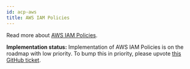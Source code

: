 ```yaml
---
id: acp-aws
title: AWS IAM Policies
---
```


Read more about
[AWS IAM Policies](https://docs.aws.amazon.com/IAM/latest/UserGuide/access_policies.html).

**Implementation status:** Implementation of AWS IAM Policies is on the roadmap
with low priority. To bump this in priority, please upvote
[this GitHub ticket](https://github.com/ory/keto/issues/59).
